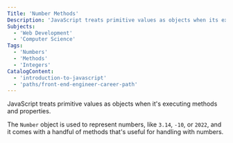 ```yaml
---
Title: 'Number Methods'
Description: 'JavaScript treats primitive values as objects when its executing methods and properties. The Number object is used to represent numbers, like 3.14, -10, or 2022, and it comes with a handful of methods thats useful for handling with numbers.'
Subjects:
  - 'Web Development'
  - 'Computer Science'
Tags:
  - 'Numbers'
  - 'Methods'
  - 'Integers'
CatalogContent:
  - 'introduction-to-javascript'
  - 'paths/front-end-engineer-career-path'
---
```


JavaScript treats primitive values as objects when it's executing methods and properties.

The `Number` object is used to represent numbers, like `3.14`, `-10`, or `2022`, and it comes with a handful of methods that's useful for handling with numbers.
